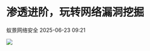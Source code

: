 #  渗透进阶，玩转网络漏洞挖掘  
 蚁景网络安全   2025-06-23 09:21  
  
![](https://mmbiz.qpic.cn/mmbiz_jpg/5znJiaZxqldx3pAr2BKJltSRpVjjVtPzNdyUwI37NDvlUCAXQgjO0d6zrIjCKCoT6icpyWY2avg9Dm7QSbEjfibEg/640?wx_fmt=jpeg&from=appmsg "")  
  
  
